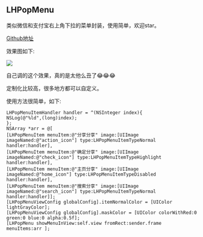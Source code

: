 ## LHPopMenu
类似微信和支付宝右上角下拉的菜单封装，使用简单，欢迎star。

[Github地址](https://github.com/BigPoro/LHPopMenu)

效果图如下:

![](https://ws3.sinaimg.cn/large/006tNc79ly1fzoqrtyeibg30840eh0u7.gif)

自己调的这个效果，真的是太他么丑了😂😂😂

定制化比较高，很多地方都可以自定义。

使用方法很简单，如下:

```
LHPopMenuItemHandler handler = ^(NSInteger index){
NSLog(@"%ld",(long)index);
};
NSArray *arr = @[
[LHPopMenuItem menuItem:@"分享分享" image:[UIImage imageNamed:@"action_icon"] type:LHPopMenuItemTypeNormal handler:handler],
[LHPopMenuItem menuItem:@"确定分享" image:[UIImage imageNamed:@"check_icon"] type:LHPopMenuItemTypeHighlight handler:handler],
[LHPopMenuItem menuItem:@"主页分享" image:[UIImage imageNamed:@"home_icon"] type:LHPopMenuItemTypeDisabled handler:handler],
[LHPopMenuItem menuItem:@"搜索分享" image:[UIImage imageNamed:@"search_icon"] type:LHPopMenuItemTypeNormal handler:handler]];
[LHPopMenuViewConfig globalConfig].itemNormalColor = [UIColor lightGrayColor];
[LHPopMenuViewConfig globalConfig].maskColor = [UIColor colorWithRed:0 green:0 blue:0 alpha:0.5f];
[LHPopMenu showMenuInView:self.view fromRect:sender.frame menuItems:arr ];

```

